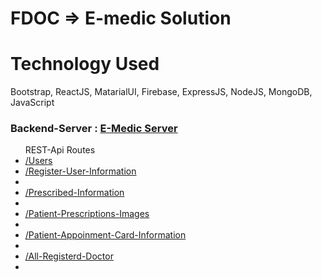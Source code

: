 # FDOC => E-medic Solution
# Technology Used
Bootstrap, ReactJS, MatarialUI, Firebase, ExpressJS, NodeJS, MongoDB, JavaScript


<h3> Backend-Server : <a href="https://project-101-doctor.herokuapp.com/">E-Medic Server</a></h3>
<ul>REST-Api Routes
  <li><a href="https://project-101-doctor.herokuapp.com/users">/Users</a></li>
   <li><a href="https://project-101-doctor.herokuapp.com/reg-user-info">/Register-User-Information</a><li>
   <li><a href="https://project-101-doctor.herokuapp.com/pres-info">/Prescribed-Information</a><li>
   <li><a href="https://project-101-doctor.herokuapp.com/pres-img">/Patient-Prescriptions-Images</a><li>
   <li><a href="https://project-101-doctor.herokuapp.com/users-info">/Patient-Appoinment-Card-Information</a><li>
   <li><a href="https://project-101-doctor.herokuapp.com/doctorlist">/All-Registerd-Doctor</a><li>
</ul>

